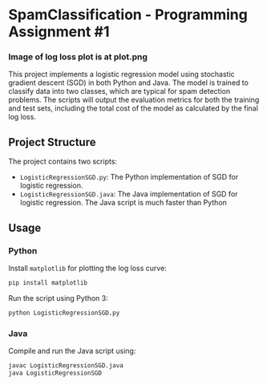 # SpamClassification - Programming Assignment #1
### Image of log loss plot is at plot.png

This project implements a logistic regression model using stochastic gradient descent (SGD) in both Python and Java. The model is trained to classify data into two classes, which are typical for spam detection problems. The scripts will output the evaluation metrics for both the training and test sets, including the total cost of the model as calculated by the final log loss.

## Project Structure

The project contains two scripts:
- `LogisticRegressionSGD.py`: The Python implementation of SGD for logistic regression.
- `LogisticRegressionSGD.java`: The Java implementation of SGD for logistic regression. The Java script is much faster than Python

## Usage

### Python

Install `matplotlib` for plotting the log loss curve:

```bash
pip install matplotlib
```

Run the script using Python 3:

```bash
python LogisticRegressionSGD.py
```

### Java

Compile and run the Java script using:

```bash
javac LogisticRegressionSGD.java
java LogisticRegressionSGD
```
